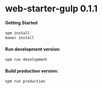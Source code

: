 # web-starter-gulp 0.1.1 

#### Getting Started

```bash
npm install
bower install
```

#### Run development version:

```bash
npm run development
```

#### Build production version:

```bash
npm run production
```
